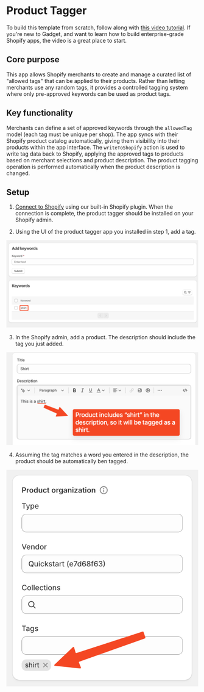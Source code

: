 # Product Tagger

To build this template from scratch, follow along with [this video tutorial](https://www.youtube.com/watch?v=opNY69HAE7U&pp=ygUWcHJvZHVjdCB0YWdnZXIgc2hvcGlmeQ%3D%3D). If you're new to Gadget, and want to learn how to build enterprise-grade Shopify apps, the video is a great place to start.

## Core purpose

This app allows Shopify merchants to create and manage a curated list of "allowed tags" that can be applied to their products. Rather than letting merchants use any random tags, it provides a controlled tagging system where only pre-approved keywords can be used as product tags.

## Key functionality

Merchants can define a set of approved keywords through the `allowedTag` model (each tag must be unique per shop). The app syncs with their Shopify product catalog automatically, giving them visibility into their products within the app interface. The `writeToShopify` action is used to write tag data back to Shopify, applying the approved tags to products based on merchant selections and product description. The product tagging operation is performed automatically when the product description is changed.

## Setup

1. [Connect to Shopify](https://docs.gadget.dev/guides/tutorials/connecting-to-shopify#connecting-to-shopify) using our built-in Shopify plugin. When the connection is complete, the product tagger should be installed on your Shopify admin.

2. Using the UI of the product tagger app you installed in step 1, add a tag.

![product tagger UI with "shirt" tag](./.template/docs/assets/tagger-ui.png)

3. In the Shopify admin, add a product. The description should include the tag you just added.

![product tagger UI with "shirt" tag](./.template/docs/assets/product-description.png)

4. Assuming the tag matches a word you entered in the description, the product should be automatically ben tagged.

![shirt tag on a new product](./.template/docs/assets/successful-tag.png)
